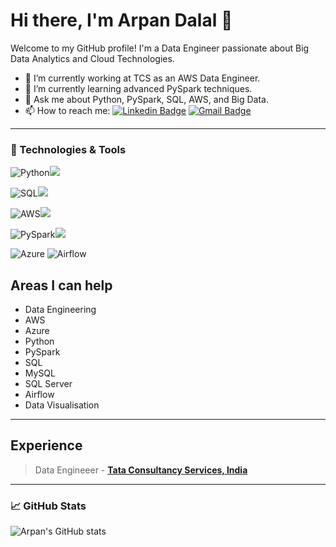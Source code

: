 # Hi there, I'm Arpan Dalal 👋

Welcome to my GitHub profile! I'm a Data Engineer passionate about Big Data Analytics and Cloud Technologies.

- 🔭 I’m currently working at TCS as an AWS Data Engineer.
- 🌱 I’m currently learning advanced PySpark techniques.
- 💬 Ask me about Python, PySpark, SQL, AWS, and Big Data.
- 📫 How to reach me:
[![Linkedin Badge](https://img.shields.io/badge/-LinkedIn-blue?style=flat-square&logo=Linkedin&logoColor=white)](https://www.linkedin.com/in/arpan-dalal/)
[![Gmail Badge](https://img.shields.io/badge/-Gmail-c14438?style=flat-square&logo=Gmail&logoColor=white)](mailto:arpandalal1997@gmail.com)

---

### 🔧 Technologies & Tools

![Python](https://img.shields.io/badge/-Python-000?&logo=Python)![ ](https://img.shields.io/badge/rating-★★★★☆-brightgreen)

![SQL](https://img.shields.io/badge/-SQL-000?&logo=MySQL)![ ](https://img.shields.io/badge/rating-★★★★☆-brightgreen)

![AWS](https://img.shields.io/badge/-AWS-000?&logo=Amazon-Web-Services)![ ](https://img.shields.io/badge/rating-★★★★☆-brightgreen)

![PySpark](https://img.shields.io/badge/-PySpark-000?&logo=Apache-Spark)![ ](https://img.shields.io/badge/rating-★★★★☆-brightgreen)

![Azure](https://img.shields.io/badge/Azure_DevOps-0078D7?style=for-the-badge&logo=azure&logoColor=white)
![Airflow](https://img.shields.io/badge/Airflow-017CEE?style=for-the-badge&logo=Apache%20Airflow&logoColor=white)

## Areas I can help

* Data Engineering
* AWS
* Azure
* Python
* PySpark
* SQL
* MySQL
* SQL Server
* Airflow
* Data Visualisation

---
## Experience
> Data Engineeer - [**Tata Consultancy Services, India**](https://www.tcs.com)
---

### 📈 GitHub Stats

![Arpan's GitHub stats](https://github-readme-stats.vercel.app/api?username=arpan-dalal&show_icons=true&theme=dark)
